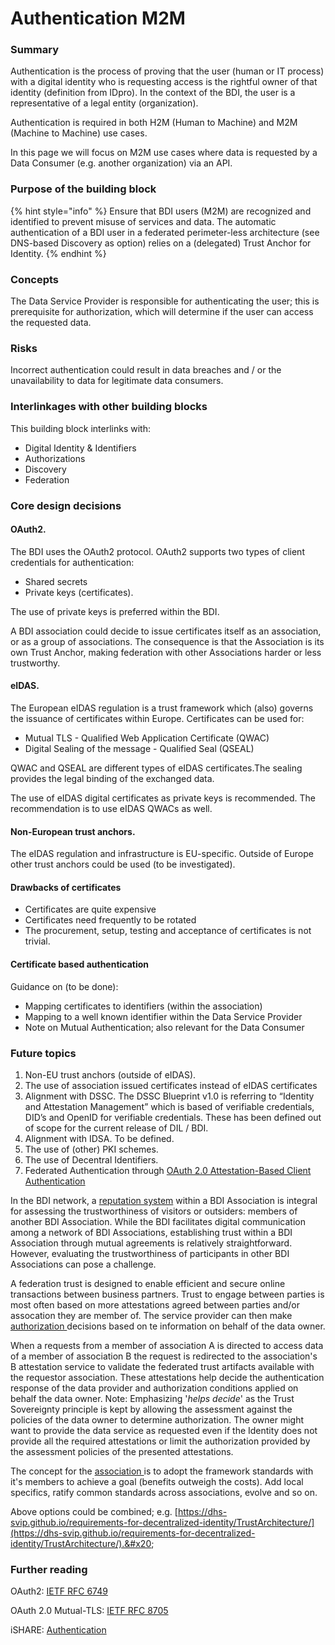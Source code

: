 # Authentication M2M

### Summary&#x20;

Authentication is the process of proving that the user (human or IT process) with a digital identity who is requesting access is the rightful owner of that identity (definition from IDpro). In the context of the BDI, the user is a representative of a legal entity  (organization).

Authentication is required in both H2M (Human to Machine) and M2M (Machine to Machine) use cases.

In this page  we will focus on M2M use cases where data is requested by a Data Consumer (e.g. another organization) via an API.

### Purpose of the building block&#x20;

{% hint style="info" %}
Ensure that BDI users (M2M) are recognized and identified to prevent misuse of services and data. The automatic authentication of a BDI user in a federated perimeter-less architecture (see DNS-based Discovery as option) relies on a (delegated) Trust Anchor for Identity.
{% endhint %}

### Concepts&#x20;

The Data Service Provider is responsible for authenticating the user; this is prerequisite for authorization, which will determine if the user can access the requested data.

### Risks&#x20;

Incorrect authentication could result in data breaches and / or the unavailability to data for legitimate data consumers.

### Interlinkages with other building blocks&#x20;

This building block interlinks with:

* Digital Identity & Identifiers
* Authorizations
* Discovery
* Federation

### Core design decisions&#x20;

#### OAuth2.

The BDI uses the OAuth2 protocol. OAuth2 supports two types of client credentials for authentication:

* Shared secrets
* Private keys (certificates).

The use of private keys is preferred within the BDI.

A BDI association could decide to issue certificates itself as an association, or as a group of associations. The consequence is that the Association is its own Trust Anchor, making federation with other Associations harder or less trustworthy.

#### eIDAS.

The European eIDAS regulation is a trust framework which (also) governs the issuance of certificates within Europe. Certificates can be used for:

* Mutual TLS - Qualified Web Application Certificate (QWAC)
* Digital Sealing of the message - Qualified Seal (QSEAL)

QWAC and QSEAL are different types of eIDAS certificates.The sealing provides the legal binding of the exchanged data.

The use of  eIDAS digital certificates as private keys is recommended. The recommendation is to use eIDAS QWACs as well.

#### Non-European trust anchors.

The eIDAS regulation and infrastructure is EU-specific. Outside of Europe other trust anchors could be used (to be investigated).

#### Drawbacks of certificates

* Certificates are quite expensive
* Certificates need frequently to be rotated&#x20;
* The procurement, setup, testing and acceptance of certificates is not trivial.

#### Certificate based authentication

Guidance on (to be done):

* Mapping certificates to identifiers (within the association)
* Mapping to a well known identifier within the Data Service Provider
* Note on Mutual Authentication; also relevant for the Data Consumer

### Future topics

1. Non-EU trust anchors (outside of eIDAS).
2. &#x20;The use of association issued certificates instead of eIDAS certificates
3. Alignment with DSSC. The DSSC Blueprint v1.0 is referring to “Identity and Attestation Management” which is based of verifiable credentials, DID’s and OpenID for verifiable credentials. These has been defined out of scope for the current release of DIL / BDI.
4. Alignment with IDSA. To be defined.
5. The use of (other) PKI schemes.
6. The use of Decentral Identifiers.
7. Federated Authentication through [OAuth 2.0 Attestation-Based Client Authentication](https://datatracker.ietf.org/doc/draft-ietf-oauth-attestation-based-client-auth/03/)

In the BDI network, a [reputation system](../federation-kit/business-partner-reputation-model.md) within a BDI Association is integral for assessing the trustworthiness of visitors or outsiders: members of another BDI Association. While the BDI facilitates digital communication among a network of BDI Associations, establishing trust within a BDI Association through mutual agreements is relatively straightforward. However, evaluating the trustworthiness of participants in other BDI Associations can pose a challenge.

A federation trust is designed to enable efficient and secure online transactions between business partners. Trust to engage between parties is most often based on more attestations agreed between parties and/or assocation they are member of. The service provider can then make [authorization ](../../readme/technology/broken-reference/)decisions based on te information on behalf of the data owner.

When a requests from a member of association A is directed to access data of a member of association B the request is redirected to the association's B attestation service to validate the federated trust artifacts available with the requestor association. These attestations help decide the authentication response of the data provider and authorization conditions applied on behalf the data owner. Note: Emphasizing '_helps decide_' as the Trust Sovereignty principle is kept by allowing the assessment against the policies of the data owner to determine authorization. The owner might want to provide the data service as requested even if the Identity does not provide all the required attestations or limit the authorization provided by the assessment policies of the presented attestations.

The concept for the [association ](../federation-kit/federation-of-associations.md)is to adopt the framework standards with it's members to achieve a goal (benefits outweigh the costs). Add local specifics, ratify common standards across associations, evolve and so on.

Above options could be combined; e.g. [https://dhs-svip.github.io/requirements-for-decentralized-identity/TrustArchitecture/](https://dhs-svip.github.io/requirements-for-decentralized-identity/TrustArchitecture/).&#x20;

### Further reading

OAuth2: [IETF RFC 6749](https://datatracker.ietf.org/doc/html/rfc6749)

OAuth 2.0 Mutual-TLS: [IETF RFC 8705](https://datatracker.ietf.org/doc/html/rfc8705)

iSHARE: [Authentication](https://dev.ishare.eu/reference/authentication)

